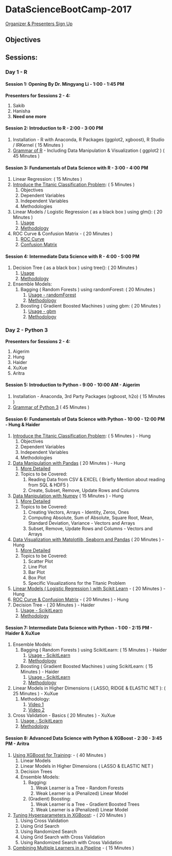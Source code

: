 # DataScienceBootCamp-2017 #

[Organizer & Presenters Sign Up](https://dsbc2017.slack.com/x-132129176709-131973376163/signup)

## Objectives ##

## Sessions: ##

### Day 1 - R ###

#### Session 1: Opening By Dr. Mingyang Li - 1:00 - 1:45 PM ####

**Presenters for Sessions 2 - 4:**

1. Sakib
2. Hanisha
3. **Need one more**

#### Session 2: Introduction to R - 2:00 - 3:00 PM ####

1. Installation - R with Anaconda, R Packages (ggplot2, xgboost), R Studio / IRKernel ( 15 Minutes )
2. [Grammar of R](https://learnxinyminutes.com/docs/r/) - Including Data Manipulation & Visualization ( ggplot2 ) ( 45 Minutes ) 

#### Session 3: Fundamentals of Data Science with R - 3:00 - 4:00 PM ####

1. Linear Regression: ( 15 Minutes )
2. [Introduce the Titanic Classification Problem](https://www.kaggle.com/c/titanic): ( 5 Minutes )
	1. Objectives
  	2. Dependent Variables
  	3. Independent Variables
  	4. Methodologies
3. Linear Models / Logistic Regression ( as a black box ) using glm(): ( 20 Minutes )
	1. [Usage](http://stats.idre.ucla.edu/r/dae/logit-regression/)
	2. [Methodology](https://www.youtube.com/watch?v=mz3j59aJBZQ)
4. ROC Curve & Confusion Matrix - ( 20 Minutes )
	1. [ROC Curve](https://www.youtube.com/watch?v=OAl6eAyP-yo)
	2. [Confusion Matrix](https://www.youtube.com/watch?v=MOcwI2qFeYY)
	
#### Session 4: Intermediate Data Science with R - 4:00 - 5:00 PM ####

1. Decision Tree ( as a black box ) using tree(): ( 20 Minutes )
	1. [Usage](http://trevorstephens.com/kaggle-titanic-tutorial/r-part-3-decision-trees/)
	2. [Methodology](https://www.youtube.com/watch?v=-dCtJjlEEgM)
2. Ensemble Models:
	1. Bagging ( Random Forests ) using randomForest: ( 20 Minutes )
		1. [Usage - randomForest](http://trevorstephens.com/kaggle-titanic-tutorial/r-part-5-random-forests/)
		2. [Methodology](https://www.youtube.com/watch?v=3kYujfDgmNk)
	2. Boosting ( Gradient Boosted Machines ) using gbm: ( 20 Minutes )
		1. [Usage - gbm](https://www.youtube.com/watch?v=WZvPUGNJg18)
		2. [Methodology](https://www.youtube.com/watch?v=UHBmv7qCey4)
		
### Day 2 - Python 3 ###

**Presenters for Sessions 2 - 4:**

1. Aigerim
2. Hung
3. Haider
4. XuXue
5. Aritra

#### Session 5: Introduction to Python - 9:00 - 10:00 AM - Aigerim ####

1. Installation - Anaconda, 3rd Party Packages (xgboost, h2o) ( 15 Minutes )
2. [Grammar of Python 3](https://learnxinyminutes.com/docs/python3/) ( 45 Minutes )

#### Session 6: Fundamentals of Data Science with Python - 10:00 - 12:00 PM - Hung & Haider ####

1. [Introduce the Titanic Classification Problem](https://www.kaggle.com/c/titanic): ( 5 Minutes ) - Hung
	1. Objectives
  	2. Dependent Variables
  	3. Independent Variables
  	4. Methodologies
2. [Data Manipulation with Pandas](https://github.com/agconti/kaggle-titanic/blob/master/Titanic.ipynb) ( 20 Minutes ) - Hung
	1. [More Detailed](https://www.youtube.com/watch?v=5JnMutdy6Fw)
	2. Topics to be Covered:
		1. Reading Data from CSV & EXCEL ( Briefly Mention about reading from SQL & HDF5 )
		2. Create, Subset, Remove, Update Rows and Columns
3. [Data Manipulation with Numpy](https://github.com/agconti/kaggle-titanic/blob/master/Titanic.ipynb) ( 15 Minutes ) - Hung
	1. [More Detailed](https://www.youtube.com/watch?v=1zmV8lZsHF4)
	2. Topics to be Covered:
		1. Creating Vectors, Arrays - Identity, Zeros, Ones
		2. Computing Absolute, Sum of Absolute, Square Root, Mean, Standard Deviation, Variance - Vectors and Arrays
		3. Subset, Remove, Update Rows and Columns - Vectors and Arrays
4. [Data Visualization with Matplotlib, Seaborn and Pandas](https://www.youtube.com/watch?v=tWHiUk7PRyw) ( 20 Minutes ) - Hung
	1. [More Detailed]()
	2. Topics to be Covered:
		1. Scatter Plot
		2. Line Plot
		3. Bar Plot
		4. Box Plot
		5. Specific Visualizations for the Titanic Problem
5. [Linear Models ( Logistic Regression ) with Scikit Learn](https://www.youtube.com/watch?v=-kAbFiecIG0) - ( 20 Minutes ) - Hung
6. [ROC Curve & Confusion Matrix](https://www.youtube.com/watch?v=85dtiMz9tSo) - ( 20 Minutes ) - Hung
7. Decision Tree - ( 20 Minutes ) - Haider
	1. [Usage - ScikitLearn](https://www.youtube.com/watch?v=GuRfLbAU9Ho)
	2. [Methodology](https://www.youtube.com/watch?v=-dCtJjlEEgM)
	
#### Session 7: Intermediate Data Science with Python - 1:00 - 2:15 PM - Haider & XuXue ####

1. Ensemble Models:
	1. Bagging ( Random Forests ) using ScikitLearn: ( 15 Minutes ) - Haider
		1. [Usage - ScikitLearn](https://www.youtube.com/watch?v=GuRfLbAU9Ho)
		2. [Methodology](https://www.youtube.com/watch?v=3kYujfDgmNk)
	2. Boosting ( Gradient Boosted Machines ) using ScikitLearn: ( 15 Minutes ) - Haider
		1. [Usage - ScikitLearn](https://www.youtube.com/watch?v=IXZKgIsZRm0)
		2. [Methodology](https://www.youtube.com/watch?v=UHBmv7qCey4)
2. Linear Models in Higher Dimensions ( LASSO, RIDGE & ELASTIC NET ): ( 25 Minutes ) - XuXue
	1. Methodology:
		1. [Video 1](https://www.youtube.com/watch?v=PKXpaLUigA8&index=20&list=PLE6Wd9FR--Ecf_5nCbnSQMHqORpiChfJf)
		2. [Video 2](https://www.youtube.com/watch?v=CjYz7z0usMo&index=21&list=PLE6Wd9FR--Ecf_5nCbnSQMHqORpiChfJf)
3. Cross Validation - Basics ( 20 Minutes ) - XuXue
	1. [Usage - ScikitLearn](https://www.youtube.com/watch?v=6dbrR-WymjI)
	2. [Methodology](https://www.youtube.com/watch?v=o7zzaKd0Lkk) 

#### Session 8: Advanced Data Science with Python & XGBoost - 2:30 - 3:45 PM - Aritra ####

1. [Using XGBoost for Training](https://www.youtube.com/watch?v=c1nMonw5C9Q&list=PLZnYQQzkMilqTC12LmnN4WpQexB9raKQG): - ( 40 Minutes )
	1. Linear Models
	2. Linear Models in Higher Dimensions ( LASSO & ELASTIC NET )
	3. Decision Trees
	4. Ensemble Models:
		1. Bagging:
			1. Weak Learner is a Tree - Random Forests
			2. Weak Learner is a (Penalized) Linear Model
		2. (Gradient) Boosting:
			1. Weak Learner is a Tree - Gradient Boosted Trees
			2. Weak Learner is a (Penalized) Linear Model
2. [Tuning Hyperparameters in XGBoost](https://www.youtube.com/watch?v=Gol_qOgRqfA&index=8&list=PL5-da3qGB5ICeMbQuqbbCOQWcS6OYBr5A): - ( 20 Minutes )
	1. Using Cross Validation
	2. Using Grid Search
	3. Using Randomized Search
	4. Using Grid Search with Cross Validation
	5. Using Randomized Search with Cross Validation
3. [Combining Multiple Learners in a Pipeline](https://www.youtube.com/watch?v=URdnFlZnlaE) - ( 15 Minutes )
